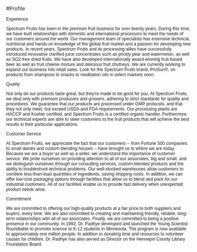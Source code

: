 #Profile
<p style="font-family: Verdana,Arial,Helvetica,sans-serif; font-size: 12px;" class="sp_text_bold">Experience</p>
<p style="font-family: Verdana,Arial,Helvetica,sans-serif; font-size: 12px;" class="sp_body_text">Spectrum Fruits has been in the premium fruit business for over twenty years. During this time, we have built relationships with domestic and international processors to meet the needs of our customers around the world. Our management team of specialists has extensive technical, nutritional and hands-on knowledge of the global fruit market and a passion for developing new products. In recent years, Spectrum Fruits and its processing allies have successfully introduced innovative clarified juice concentrates such as prickly pear and watermelon, as well as SO2-free dried fruits. We have also developed internationally award-winning fruit-based beer as well as fruit cheese mixture and delicious fruit chutneys. We are currently working to expand our business into retail sales. Look for the Spectrum Fruits brand, ProSun®, on products from shampoos to snacks to meditation oils in select markets soon.</p>
<p style="font-family: Verdana,Arial,Helvetica,sans-serif; font-size: 12px;" class="sp_text_bold">Quality</p>
<p style="font-family: Verdana,Arial,Helvetica,sans-serif; font-size: 12px;" class="sp_body_text">Not only do our products taste great, but they’re made to be good for you. At Spectrum Fruits, we deal only with premium producers and growers, adhering to strict standards for quality and procedures. We guarantee that our products are processed under GMP protocols, and that they not only meet, but exceed USDA and FDA requirements. Our processing plants are HACCP and Kosher certified, and Spectrum Fruits is a certified organic handler. Furthermore, our technical experts are able to steer customers to the fruit products that will achieve the best results in their particular applications.</p>
<p style="font-family: Verdana,Arial,Helvetica,sans-serif; font-size: 12px;" class="sp_text_bold">Customer Service</p>
<p style="font-family: Verdana,Arial,Helvetica,sans-serif; font-size: 12px;" class="sp_body_text">At Spectrum Fruits, we appreciate the fact that our customers -- from Fortune 500 companies to small dairies and custom blending houses -- have brought us to where we are today. Because we are a buyer as well as a seller, we understand the importance of customer service. We pride ourselves on providing attention to all of our associates, big and small, and we distinguish ourselves through our consulting services, custom-blended products and the ability to troubleshoot technical problems. Our well-stocked warehouses allow customers to combine less-than-load quantities of ingredients, saving shipping costs. In addition, we can offer low-cost packaging options through facilities that allow us to blend and pack for our industrial customers. All of our facilities enable us to provide fast delivery when unexpected product needs arise.</p>
<p style="font-family: Verdana,Arial,Helvetica,sans-serif; font-size: 12px;" class="sp_text_bold">Commitment</p>
<p style="font-family: Verdana,Arial,Helvetica,sans-serif; font-size: 12px;" class="sp_body_text">We are committed to offering our high-quality products at a fair price to both suppliers and buyers, every time. We are also committed to creating and maintaining friendly, reliable, long-term relationships with all of our associates. Finally, we are committed to being a positive presence in our community. In 1992, Dr. Padhye developed and launched the Young Scientist Roundtable to promote science to K-12 students in Minnesota. The program is now available to approximately one million people. In addition to donating time and resources to volunteer causes for children, Dr. Padhye has also served as Director on the Hennepin County Library Foundation Board.</p>
<p> </p>
